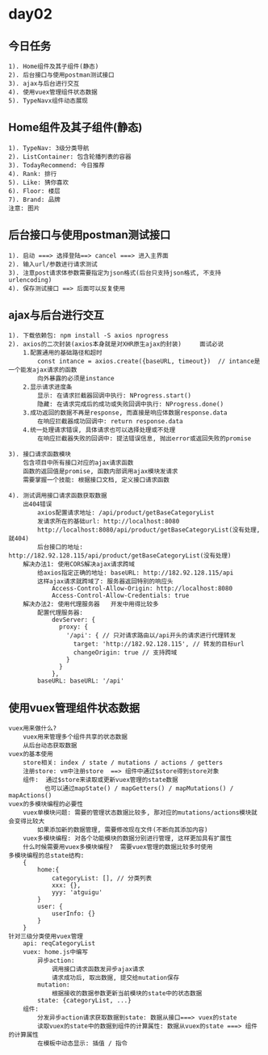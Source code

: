 # day02
## 今日任务
    1). Home组件及其子组件(静态)
    2). 后台接口与使用postman测试接口
    3). ajax与后台进行交互
    4). 使用vuex管理组件状态数据
    5). TypeNavx组件动态展现

## Home组件及其子组件(静态)
    1). TypeNav: 3级分类导航
    2). ListContainer: 包含轮播列表的容器
    3). TodayRecommend: 今日推荐
    4). Rank: 排行
    5). Like: 猜你喜欢
    6). Floor: 楼层
    7). Brand: 品牌
    注意: 图片

## 后台接口与使用postman测试接口
    1). 启动 ===> 选择登陆==> cancel ===> 进入主界面
    2). 输入url/参数进行请求测试
    3). 注意post请求体参数需要指定为json格式(后台只支持json格式, 不支持urlencoding)
    4). 保存测试接口 ==> 后面可以反复使用

## ajax与后台进行交互
    1). 下载依赖包: npm install -S axios nprogress
    2). axios的二次封装(axios本身就是对XHR原生ajax的封装)     面试必说
        1.配置通用的基础路径和超时
            const intance = axios.create({baseURL, timeout})  // intance是一个能发ajax请求的函数
            向外暴露的必须是instance
        2.显示请求进度条
            显示: 在请求拦截器回调中执行: NProgress.start()
            隐藏: 在请求完成后的成功或失败回调中执行: NProgress.done()
        3.成功返回的数据不再是response, 而直接是响应体数据response.data
            在响应拦截器成功回调中: return response.data
        4.统一处理请求错误, 具体请求也可以选择处理或不处理
            在响应拦截器失败的回调中: 提法错误信息, 抛出error或返回失败的promise

    3). 接口请求函数模块
        包含项目中所有接口对应的ajax请求函数
        函数的返回值是promise, 函数内部调用ajax模块发请求
        需要掌握一个技能: 根据接口文档, 定义接口请求函数
    
    4). 测试调用接口请求函数获取数据
        出404错误
            axios配置请求地址: /api/product/getBaseCategoryList
            发请求所在的基础url: http://localhost:8080
            http://localhost:8080/api/product/getBaseCategoryList(没有处理, 就404)
            后台接口的地址: http://182.92.128.115/api/product/getBaseCategoryList(没有处理)
        解决办法1: 使用CORS解决ajax请求跨域
            给axios指定正确的地址: baseURL: http://182.92.128.115/api
            这样ajax请求就跨域了: 服务器返回特别的响应头
                Access-Control-Allow-Origin: http://localhost:8080
                Access-Control-Allow-Credentials: true
        解决办法2: 使用代理服务器   开发中用得比较多
            配置代理服务器: 
                devServer: {
                  proxy: {
                    '/api': { // 只对请求路由以/api开头的请求进行代理转发
                      target: 'http://182.92.128.115', // 转发的目标url
                      changeOrigin: true // 支持跨域
                    }
                  }
                },
            baseURL: baseURL: '/api'

## 使用vuex管理组件状态数据
    vuex用来做什么?
        vuex用来管理多个组件共享的状态数据
        从后台动态获取数据
    vuex的基本使用
        store相关: index / state / mutations / actions / getters 
        注册store: vm中注册store  ==> 组件中通过$store得到store对象
        组件:  通过$store来读取或更新vuex管理的state数据
              也可以通过mapState() / mapGetters() / mapMutations() / mapActions()
    vuex的多模块编程的必要性
        vuex单模块问题: 需要的管理状态数据比较多, 那对应的mutations/actions模块就会变得比较大
            如果添加新的数据管理, 需要修改现在文件(不断向其添加内容) 
        vuex多模块编程: 对各个功能模块的数据分别进行管理, 这样更加具有扩展性
        什么时候需要用vuex多模块编程?  需要vuex管理的数据比较多时使用
    多模块编程的总state结构:
        {
            home:{
                categoryList: [], // 分类列表
                xxx: {},
                yyy: 'atguigu'
            }
            user: {
                userInfo: {}
            }
        }
    针对三级分类使用vuex管理
        api: reqCategoryList
        vuex: home.js中编写
            异步action: 
                调用接口请求函数发异步ajax请求
                请求成功后, 取出数据, 提交给mutation保存
            mutation: 
                根据接收的数据参数更新当前模块的state中的状态数据
            state: {categoryList, ...}
        组件:
            分发异步action请求获取数据到state: 数据从接口===> vuex的state
            读取vuex的state中的数据到组件的计算属性: 数据从vuex的state ===> 组件的计算属性
            在模板中动态显示: 插值 / 指令